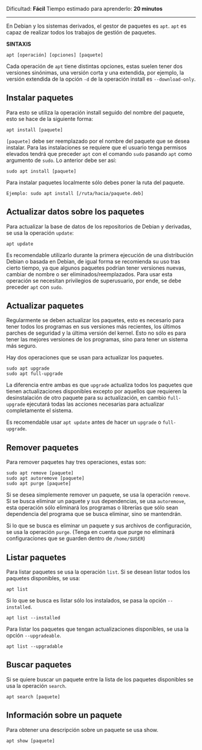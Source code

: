 Dificultad: **Fácil**
Tiempo estimado para aprenderlo: **20 minutos**

---

En Debian y los sistemas derivados, el gestor de paquetes es `apt`. `apt` es capaz de realizar todos los trabajos de gestión de paquetes.

**SINTAXIS**

```
apt [operación] [opciones] [paquete]
```

Cada operación de `apt` tiene distintas opciones, estas suelen tener dos versiones sinónimas, una versión corta y una extendida, por ejemplo, la versión extendida de la opción `-d` de la operación install es `--download-only`.

## Instalar paquetes

Para esto se utiliza la operación install seguido del nombre del paquete, esto se hace de la siguiente forma:

```
apt install [paquete]
```

`[paquete]` debe ser reemplazado por el nombre del paquete que se desea instalar. Para las instalaciones se requiere que el usuario tenga permisos elevados tendrá que preceder `apt` con el comando `sudo` pasando `apt` como argumento de `sudo`. Lo anterior debe ser así:

```
sudo apt install [paquete]
```

Para instalar paquetes localmente sólo debes poner la ruta del paquete.

```
Ejemplo: sudo apt install [/ruta/hacia/paquete.deb]
```

## Actualizar datos sobre los paquetes

Para actualizar la base de datos de los repositorios de Debian y derivadas, se usa la operación `update`:

```
apt update
```

Es recomendable utilizarlo durante la primera ejecución de una distribución Debian o basada en Debian, de igual forma se recomienda su uso tras cierto tiempo, ya que algunos paquetes podrían tener versiones nuevas, cambiar de nombre o ser eliminados/reemplazados. Para usar esta operación se necesitan privilegios de superusuario, por ende, se debe preceder `apt` con `sudo`.

## Actualizar paquetes

Regularmente se deben actualizar los paquetes, esto es necesario para tener todos los programas en sus versiones más recientes, los últimos parches de seguridad y la última versión del kernel. Esto no sólo es para tener las mejores versiones de los programas, sino para tener un sistema más seguro.

Hay dos operaciones que se usan para actualizar los paquetes.

```
sudo apt upgrade
sudo apt full-upgrade
```

La diferencia entre ambas es que `upgrade` actualiza todos los paquetes que tienen actualizaciones disponibles excepto por aquellos que requieren la desinstalación de otro paquete para su actualización, en cambio `full-upgrade` ejecutará todas las acciones necesarias para actualizar completamente el sistema.

Es recomendable usar `apt update` antes de hacer un `upgrade` o `full-upgrade`.

## Remover paquetes

Para remover paquetes hay tres operaciones, estas son:

```
sudo apt remove [paquete]
sudo apt autoremove [paquete]
sudo apt purge [paquete]
```

Si se desea simplemente remover un paquete, se usa la operación `remove`. Si se busca eliminar un paquete y sus dependencias, se usa `autoremove`, esta operación sólo eliminará los programas o librerías que sólo sean dependencia del programa que se busca eliminar, sino se mantendrán.

Si lo que se busca es eliminar un paquete y sus archivos de configuración, se usa la operación `purge`. (Tenga en cuenta que purge no eliminará configuraciones que se guarden dentro de `/home/$USER`)

## Listar paquetes

Para listar paquetes se usa la operación `list`. Si se desean listar todos los paquetes disponibles, se usa:

```
apt list
```

Si lo que se busca es listar sólo los instalados, se pasa la opción `--installed`.

```
apt list --installed
```

Para listar los paquetes que tengan actualizaciones disponibles, se usa la opción `--upgradeable`.

```
apt list --upgradable
```

## Buscar paquetes

Si se quiere buscar un paquete entre la lista de los paquetes disponibles se usa la operación `search`.

```
apt search [paquete]
```

## Información sobre un paquete

Para obtener una descripción sobre un paquete se usa show.

```
apt show [paquete]
```
